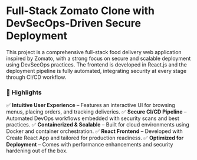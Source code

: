 # Full-Stack Zomato Clone with DevSecOps-Driven Secure Deployment

This project is a comprehensive full-stack food delivery web application inspired by Zomato, with a strong focus on secure and scalable deployment using DevSecOps practices. The frontend is developed in React.js and the deployment pipeline is fully automated, integrating security at every stage through CI/CD workflow.

### 🔹 Highlights

✅ **Intuitive User Experience** – Features an interactive UI for browsing menus, placing orders, and tracking deliveries.
✅ **Secure CI/CD Pipeline** – Automated DevOps workflows embedded with security scans and best practices.
✅ **Containerized & Scalable** – Built for cloud environments using Docker and container orchestration.
✅ **React Frontend** – Developed with Create React App and tailored for production readiness.
✅ **Optimized for Deployment** – Comes with performance enhancements and security hardening out of the box.
